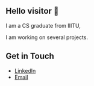 ## Hello visitor 🫵

I am a CS graduate from IIITU, 

I am working on several projects. 

## Get in Touch

- [LinkedIn](https://www.linkedin.com/in/bhavishya-solviya/)
- [Email](mailto:bhavishyasolviya@gmail.com)
